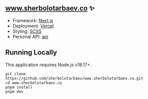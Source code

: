 ## www.sherbolotarbaev.co ✨

- Framework: [Next.js](https://nextjs.org/)
- Deployment: [Vercel](https://vercel.com/)
- Styling: [SCSS](https://sass-lang.com/)
- Personal API: [api](https://github.com/sherbolotarbaev/api)

## Running Locally

This application requires Node.js v18.17+.

```
git clone https://github.com/sherbolotarbaev/www.sherbolotarbaev.co.git
cd www.sherbolotarbaev.co
pnpm install
pnpm dev
```
